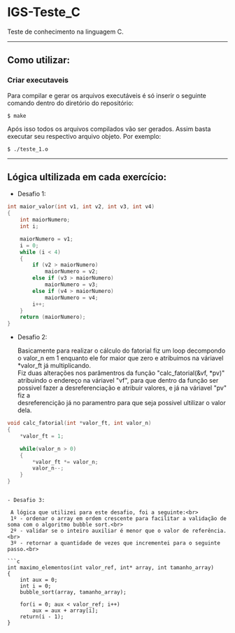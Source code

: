 # IGS-Teste_C
Teste de conhecimento na linguagem C.

---

## Como utilizar:

### Criar executaveis

Para compilar e gerar os arquivos executáveis é só inserir o seguinte comando dentro do diretório do repositório: 

```
$ make
```
Após isso todos os arquivos compilados vão ser gerados. Assim basta executar seu respectivo arquivo objeto. Por exemplo:

```
$ ./teste_1.o
```

---

## Lógica ultilizada em cada exercício:


- Desafio 1:
```c
int maior_valor(int v1, int v2, int v3, int v4)
{ 
    int maiorNumero;
    int i;

	maiorNumero = v1;
    i = 0;
    while (i < 4)
	{
		if (v2 > maiorNumero)
			maiorNumero = v2;
		else if (v3 > maiorNumero)
			maiorNumero = v3;
		else if (v4 > maiorNumero)
			maiorNumero = v4;
        i++;
	}
	return (maiorNumero);
}
```
- Desafio 2:

  Basicamente para realizar o cálculo do fatorial fiz um loop decompondo o valor_n em 1 enquanto ele for maior que zero
  e atribuimos na váriavel *valor_ft já multiplicando.
  <br>
  Fiz duas alterações nos parâmentros da função "calc_fatorial(&vf, *pv)" 
  atribuindo o endereço na váriavel "vf", para que dentro da função ser possivel 
  fazer a desreferenciação e atribuir valores, e já na váriavel "pv" fiz a           	  
  desreferencição já no paramentro para que seja possivel ultilizar o valor dela.

```c
void calc_fatorial(int *valor_ft, int valor_n)
{   
    *valor_ft = 1;

    while(valor_n > 0)
    {
        *valor_ft *= valor_n;
        valor_n--;
    }
}
```
```

- Desafio 3:
  
 A lógica que utilizei para este desafio, foi a seguinte:<br>
 1º - ordenar o array em ordem crescente para facilitar a validação de soma com o algoritmo bubble sort.<br>
 2º - validar se o inteiro auxiliar é menor que o valor de referência.<br>
 3º - retornar a quantidade de vezes que incrementei para o seguinte passo.<br>

```c
int maximo_elementos(int valor_ref, int* array, int tamanho_array)
{
    int aux = 0;
    int i = 0;
    bubble_sort(array, tamanho_array);

    for(i = 0; aux < valor_ref; i++)
        aux = aux + array[i];
    return(i - 1);
}
```
